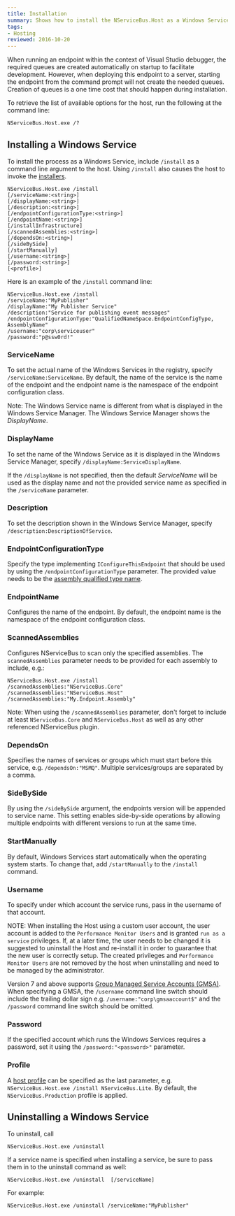 ```yaml
---
title: Installation
summary: Shows how to install the NServiceBus.Host as a Windows Service
tags:
- Hosting
reviewed: 2016-10-20
---
```


When running an endpoint within the context of Visual Studio debugger, the required queues are created automatically on startup to facilitate development. However, when deploying this endpoint to a server, starting the endpoint from the command prompt will not create the needed queues. Creation of queues is a one time cost that should happen during installation.

To retrieve the list of available options for the host, run the following at the command line:

```dos
NServiceBus.Host.exe /?
```


## Installing a Windows Service

To install the process as a Windows Service, include `/install` as a command line argument to the host. Using `/install` also causes the host to invoke the [installers](/nservicebus/operations/installers.md).

```dos
NServiceBus.Host.exe /install
[/serviceName:<string>]
[/displayName:<string>]
[/description:<string>]
[/endpointConfigurationType:<string>]
[/endpointName:<string>]
[/installInfrastructure]
[/scannedAssemblies:<string>]
[/dependsOn:<string>]
[/sideBySide]
[/startManually]
[/username:<string>]
[/password:<string>]
[<profile>]
```

Here is an example of the `/install` command line:

```dos
NServiceBus.Host.exe /install 
/serviceName:"MyPublisher"
/displayName:"My Publisher Service"
/description:"Service for publishing event messages"
/endpointConfigurationType:"QualifiedNameSpace.EndpointConfigType, AssemblyName"
/username:"corp\serviceuser"
/password:"p@ssw0rd!"
```


### ServiceName

To set the actual name of the Windows Services in the registry, specify `/serviceName:ServiceName`. By default, the name of the service is the name of the endpoint and the endpoint name is the namespace of the endpoint configuration class.

Note: The Windows Service name is different from what is displayed in the Windows Service Manager. The Windows Service Manager shows the *DisplayName*.


### DisplayName

To set the name of the Windows Service as it is displayed in the Windows Service Manager, specify `/displayName:ServiceDisplayName`.

If the `/displayName` is not specified, then the default *ServiceName* will be used as the display name and not the provided service name as specified in the `/serviceName` parameter.


### Description

To set the description shown in the Windows Service Manager, specify
`/description:DescriptionOfService`.


### EndpointConfigurationType

Specify the type implementing `IConfigureThisEndpoint` that should be used by using the `/endpointConfigurationType` parameter. The provided value needs to be the [assembly qualified type name](https://msdn.microsoft.com/en-us/library/system.type.assemblyqualifiedname(v=vs.110).aspx).


### EndpointName

Configures the name of the endpoint. By default, the endpoint name is the namespace of the endpoint configuration class.


### ScannedAssemblies

Configures NServiceBus to scan only the specified assemblies. The `scannedAssemblies` parameter needs to be provided for each assembly to include, e.g.: 

```dos
NServiceBus.Host.exe /install
/scannedAssemblies:"NServiceBus.Core" 
/scannedAssemblies:"NServiceBus.Host" 
/scannedAssemblies:"My.Endpoint.Assembly"
```

Note: When using the `/scannedAssemblies` parameter, don't forget to include at least `NServiceBus.Core` and `NServiceBus.Host` as well as any other referenced NServiceBus plugin.


### DependsOn

Specifies the names of services or groups which must start before this service, e.g. `/dependsOn:"MSMQ"`. Multiple services/groups are separated by a comma.


### SideBySide

By using the `/sideBySide` argument, the endpoints version will be appended to service name. This setting enables side-by-side operations by allowing multiple endpoints with different versions to run at the same time.


### StartManually

By default, Windows Services start automatically when the operating system starts. To change that, add
`/startManually` to the `/install` command.


### Username

To specify under which account the service runs, pass in the username of that account.

NOTE: When installing the Host using a custom user account, the user account is added to the `Performance Monitor Users` and is granted `run as a service` privileges. If, at a later time, the user needs to be changed it is suggested to uninstall the Host and re-install it in order to guarantee that the new user is correctly setup. The created privileges and `Performance Monitor Users` are not removed by the host when uninstalling and need to be managed by the administrator.

Version 7 and above supports [Group Managed Service Accounts (GMSA)](http://blog.windowsserversecurity.com/2015/01/27/step-by-step-guide-to-configure-group-managed-service-accounts/).  When specifying a GMSA,  the `/username` command line switch should include the trailing dollar sign e.g. `/username:"corp\gmsaaccount$"` and the `/password` command line switch should be omitted.


### Password

If the specified account which runs the Windows Services requires a password, set it using the `/password:"<password>"` parameter.


### Profile

A [host profile](profiles.md) can be specified as the last parameter, e.g. `NServiceBus.Host.exe /install NServiceBus.Lite`. By default, the `NServiceBus.Production` profile is applied.


## Uninstalling a Windows Service

To uninstall, call

```dos
NServiceBus.Host.exe /uninstall
```

If a service name is specified when installing a service, be sure to pass them in to the uninstall command as well:

```dos
NServiceBus.Host.exe /uninstall  [/serviceName]
```

For example:

```dos
NServiceBus.Host.exe /uninstall /serviceName:"MyPublisher"
```
